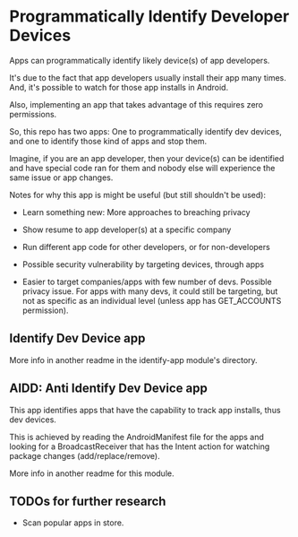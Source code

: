 # Programmatically Identify Developer Devices

Apps can programmatically identify likely device(s) of app developers.

It's due to the fact that app developers usually install their app many times. And, it's possible to watch for those app installs in Android.

Also, implementing an app that takes advantage of this requires zero permissions.

So, this repo has two apps: One to programmatically identify dev devices, and one to identify those kind of apps and stop them.

Imagine, if you are an app developer, then your device(s) can be identified and have special code ran for them and nobody else will experience the same issue or app changes.

Notes for why this app is might be useful (but still shouldn't be used):

- Learn something new: More approaches to breaching privacy
- Show resume to app developer(s) at a specific company
- Run different app code for other developers, or for non-developers
- Possible security vulnerability by targeting devices, through apps

- Easier to target companies/apps with few number of devs. Possible privacy issue. For apps with many devs, it could still be targeting, but not as specific as an individual level (unless app has GET_ACCOUNTS permission).



## Identify Dev Device app

More info in another readme in the identify-app module's directory.



## AIDD: Anti Identify Dev Device app

This app identifies apps that have the capability to track app installs, thus dev devices.

This is achieved by reading the AndroidManifest file for the apps and looking for a BroadcastReceiver that has the Intent action for watching package changes (add/replace/remove).

More info in another readme for this module.



## TODOs for further research

- Scan popular apps in store.
